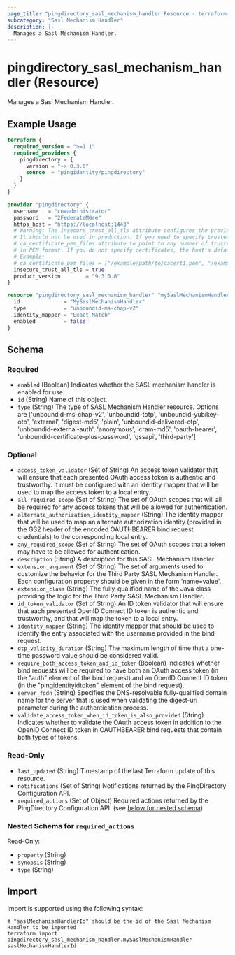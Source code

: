 ```yaml
---
page_title: "pingdirectory_sasl_mechanism_handler Resource - terraform-provider-pingdirectory"
subcategory: "Sasl Mechanism Handler"
description: |-
  Manages a Sasl Mechanism Handler.
---
```


# pingdirectory_sasl_mechanism_handler (Resource)

Manages a Sasl Mechanism Handler.

## Example Usage

```terraform
terraform {
  required_version = ">=1.1"
  required_providers {
    pingdirectory = {
      version = "~> 0.3.0"
      source  = "pingidentity/pingdirectory"
    }
  }
}

provider "pingdirectory" {
  username   = "cn=administrator"
  password   = "2FederateM0re"
  https_host = "https://localhost:1443"
  # Warning: The insecure_trust_all_tls attribute configures the provider to trust any certificate presented by the PingDirectory server.
  # It should not be used in production. If you need to specify trusted CA certificates, use the
  # ca_certificate_pem_files attribute to point to any number of trusted CA certificate files
  # in PEM format. If you do not specify certificates, the host's default root CA set will be used.
  # Example:
  # ca_certificate_pem_files = ["/example/path/to/cacert1.pem", "/example/path/to/cacert2.pem"]
  insecure_trust_all_tls = true
  product_version        = "9.3.0.0"
}

resource "pingdirectory_sasl_mechanism_handler" "mySaslMechanismHandler" {
  id              = "MySaslMechanismHandler"
  type            = "unboundid-ms-chap-v2"
  identity_mapper = "Exact Match"
  enabled         = false
}
```

<!-- schema generated by tfplugindocs -->
## Schema

### Required

- `enabled` (Boolean) Indicates whether the SASL mechanism handler is enabled for use.
- `id` (String) Name of this object.
- `type` (String) The type of SASL Mechanism Handler resource. Options are ['unboundid-ms-chap-v2', 'unboundid-totp', 'unboundid-yubikey-otp', 'external', 'digest-md5', 'plain', 'unboundid-delivered-otp', 'unboundid-external-auth', 'anonymous', 'cram-md5', 'oauth-bearer', 'unboundid-certificate-plus-password', 'gssapi', 'third-party']

### Optional

- `access_token_validator` (Set of String) An access token validator that will ensure that each presented OAuth access token is authentic and trustworthy. It must be configured with an identity mapper that will be used to map the access token to a local entry.
- `all_required_scope` (Set of String) The set of OAuth scopes that will all be required for any access tokens that will be allowed for authentication.
- `alternate_authorization_identity_mapper` (String) The identity mapper that will be used to map an alternate authorization identity (provided in the GS2 header of the encoded OAUTHBEARER bind request credentials) to the corresponding local entry.
- `any_required_scope` (Set of String) The set of OAuth scopes that a token may have to be allowed for authentication.
- `description` (String) A description for this SASL Mechanism Handler
- `extension_argument` (Set of String) The set of arguments used to customize the behavior for the Third Party SASL Mechanism Handler. Each configuration property should be given in the form 'name=value'.
- `extension_class` (String) The fully-qualified name of the Java class providing the logic for the Third Party SASL Mechanism Handler.
- `id_token_validator` (Set of String) An ID token validator that will ensure that each presented OpenID Connect ID token is authentic and trustworthy, and that will map the token to a local entry.
- `identity_mapper` (String) The identity mapper that should be used to identify the entry associated with the username provided in the bind request.
- `otp_validity_duration` (String) The maximum length of time that a one-time password value should be considered valid.
- `require_both_access_token_and_id_token` (Boolean) Indicates whether bind requests will be required to have both an OAuth access token (in the "auth" element of the bind request) and an OpenID Connect ID token (in the "pingidentityidtoken" element of the bind request).
- `server_fqdn` (String) Specifies the DNS-resolvable fully-qualified domain name for the server that is used when validating the digest-uri parameter during the authentication process.
- `validate_access_token_when_id_token_is_also_provided` (String) Indicates whether to validate the OAuth access token in addition to the OpenID Connect ID token in OAUTHBEARER bind requests that contain both types of tokens.

### Read-Only

- `last_updated` (String) Timestamp of the last Terraform update of this resource.
- `notifications` (Set of String) Notifications returned by the PingDirectory Configuration API.
- `required_actions` (Set of Object) Required actions returned by the PingDirectory Configuration API. (see [below for nested schema](#nestedatt--required_actions))

<a id="nestedatt--required_actions"></a>
### Nested Schema for `required_actions`

Read-Only:

- `property` (String)
- `synopsis` (String)
- `type` (String)

## Import

Import is supported using the following syntax:

```shell
# "saslMechanismHandlerId" should be the id of the Sasl Mechanism Handler to be imported
terraform import pingdirectory_sasl_mechanism_handler.mySaslMechanismHandler saslMechanismHandlerId
```

